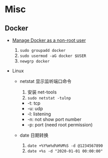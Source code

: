 # Misc

## Docker

- [Manage Docker as a non-root user](https://docs.docker.com/engine/install/linux-postinstall/)
  1. `sudo groupadd docker`
  1. `sudo usermod -aG docker $USER`
  1. `newgrp docker`

- Linux
  - netstat 显示监听端口命令
    1. 安装 net-tools
    1. `sudo netstat -tulnp`
      - -t: tcp
      - -u: udp
      - -l: listening
      - -n: not show port number
      - -p: port (need root permission)

  - date 日期转换
    1. `date +%Y%m%d%H%M%S -d @1234567890`
    1. `date +%s -d "2020-01-01 00:00:00"`
